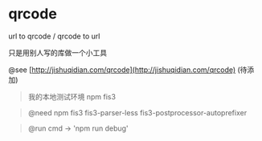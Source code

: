 # qrcode

url to qrcode / qrcode to url 

只是用别人写的库做一个小工具

@see [http://jishuqidian.com/qrcode](http://jishuqidian.com/qrcode) (待添加)



> 我的本地测试环境 npm fis3

> @need npm fis3 fis3-parser-less fis3-postprocessor-autoprefixer

> @run cmd -> 'npm run debug'